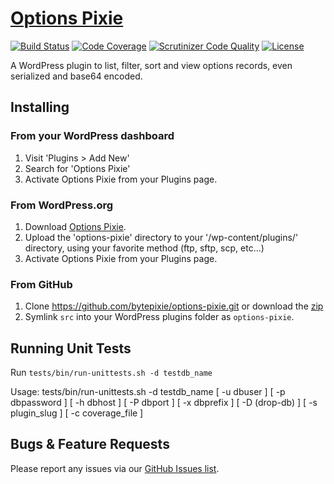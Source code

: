 # [Options Pixie](https://wordpress.org/plugins/options-pixie/)
[![Build Status](https://img.shields.io/travis/bytepixie/options-pixie/develop.svg)](https://travis-ci.org/bytepixie/options-pixie) [![Code Coverage](https://img.shields.io/scrutinizer/coverage/g/bytepixie/options-pixie.svg)](https://scrutinizer-ci.com/g/bytepixie/options-pixie/) [![Scrutinizer Code Quality](https://img.shields.io/scrutinizer/g/bytepixie/options-pixie.svg)](https://scrutinizer-ci.com/g/bytepixie/options-pixie/) [![License](https://img.shields.io/badge/license-GPL--2.0%2B-green.svg)](https://github.com/bytepixie/options-pixie/blob/master/src/LICENSE.txt)

A WordPress plugin to list, filter, sort and view options records, even serialized and base64 encoded.

## Installing
### From your WordPress dashboard
1. Visit 'Plugins > Add New'
1. Search for 'Options Pixie'
1. Activate Options Pixie from your Plugins page.

### From WordPress.org
1. Download [Options Pixie](https://wordpress.org/plugins/options-pixie/).
1. Upload the 'options-pixie' directory to your '/wp-content/plugins/' directory, using your favorite method (ftp, sftp, scp, etc...)
1. Activate Options Pixie from your Plugins page.

### From GitHub
1. Clone https://github.com/bytepixie/options-pixie.git or download the [zip](https://github.com/bytepixie/options-pixie/archive/master.zip)
2. Symlink `src` into your WordPress plugins folder as `options-pixie`.

## Running Unit Tests
Run `tests/bin/run-unittests.sh -d testdb_name`

Usage: tests/bin/run-unittests.sh -d testdb_name [ -u dbuser ] [ -p dbpassword ] [ -h dbhost ] [ -P dbport ] [ -x dbprefix ] [ -D (drop-db) ] [ -s plugin_slug ] [ -c coverage_file ]

## Bugs & Feature Requests
Please report any issues via our [GitHub Issues list](https://github.com/bytepixie/options-pixie/issues).